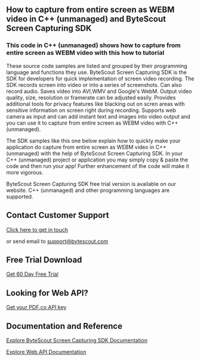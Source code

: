 ## How to capture from entire screen as WEBM video in C++ (unmanaged) and ByteScout Screen Capturing SDK

### This code in C++ (unmanaged) shows how to capture from entire screen as WEBM video with this how to tutorial

These source code samples are listed and grouped by their programming language and functions they use. ByteScout Screen Capturing SDK is the SDK for developers for quick implementation of screen video recording. The SDK records screen into video or into a series of screenshots. Can also record audio. Saves video into AVI,WMV and Google's WebM. Output video quality, size, resolution or framerate can be adjusted easily. Provides additional tools for privacy features like blacking out on scren areas with sensitive information on screen right during recording. Supports web camera as input and can add instant text and images into video output and you can use it to capture from entire screen as WEBM video with C++ (unmanaged).

The SDK samples like this one below explain how to quickly make your application do capture from entire screen as WEBM video in C++ (unmanaged) with the help of ByteScout Screen Capturing SDK. In your C++ (unmanaged) project or application you may simply copy & paste the code and then run your app! Further enhancement of the code will make it more vigorous.

ByteScout Screen Capturing SDK free trial version is available on our website. C++ (unmanaged) and other programming languages are supported.

## Contact Customer Support

[Click here to get in touch](https://bytescout.zendesk.com/hc/en-us/requests/new?subject=ByteScout%20Screen%20Capturing%20SDK%20Question)

or send email to [support@bytescout.com](mailto:support@bytescout.com?subject=ByteScout%20Screen%20Capturing%20SDK%20Question) 

## Free Trial Download

[Get 60 Day Free Trial](https://bytescout.com/download/web-installer?utm_source=github-readme)

## Looking for Web API? 

[Get your PDF.co API key](https://pdf.co/documentation/api?utm_source=github-readme)

## Documentation and Reference

[Explore ByteScout Screen Capturing SDK Documentation](https://bytescout.com/documentation/index.html?utm_source=github-readme)

[Explore Web API Documentation](https://pdf.co/documentation/api?utm_source=github-readme)